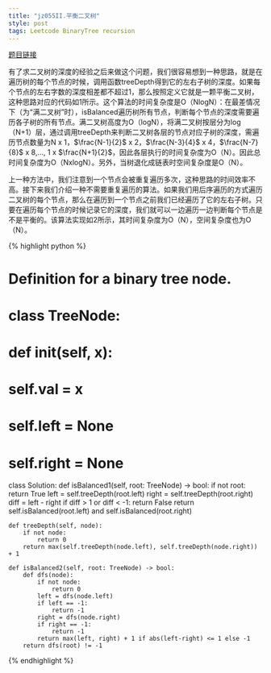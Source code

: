```yaml
---
title: "jz055II.平衡二叉树"
style: post
tags: Leetcode BinaryTree recursion
---
```


[题目链接](https://leetcode-cn.com/problems/ping-heng-er-cha-shu-lcof/)

有了求二叉树的深度的经验之后来做这个问题，我们很容易想到一种思路，就是在遍历树的每个节点的时候，调用函数treeDepth得到它的左右子树的深度。如果每个节点的左右字数的深度相差都不超过1，那么按照定义它就是一颗平衡二叉树，这种思路对应的代码如1所示。这个算法的时间复杂度是O（NlogN）：在最差情况下（为“满二叉树”时），isBalanced遍历树所有节点，判断每个节点的深度需要遍历各子树的所有节点。满二叉树高度为O（logN），将满二叉树按层分为log（N+1）层，通过调用treeDepth来判断二叉树各层的节点对应子树的深度，需遍历节点数量为N x 1，$\frac{N-1}{2}$ x 2，$\frac{N-3}{4}$ x 4，$\frac{N-7}{8}$ x 8,..., 1 x $\frac{N+1}{2}$，因此各层执行的时间复杂度为O（N）。因此总时间复杂度为O（NxlogN）。另外，当树退化成链表时空间复杂度是O（N）。

上一种方法中，我们注意到一个节点会被重复遍历多次，这种思路的时间效率不高。接下来我们介绍一种不需要重复遍历的算法。如果我们用后序遍历的方式遍历二叉树的每个节点，那么在遍历到一个节点之前我们已经遍历了它的左右子树。只要在遍历每个节点的时候记录它的深度，我们就可以一边遍历一边判断每个节点是不是平衡的。该算法实现如2所示，其时间复杂度为O（N），空间复杂度也为O（N）。

{% highlight python %}

# Definition for a binary tree node.
# class TreeNode:
#     def __init__(self, x):
#         self.val = x
#         self.left = None
#         self.right = None

class Solution:
    def isBalanced1(self, root: TreeNode) -> bool:
        if not root:
            return True
        left = self.treeDepth(root.left)
        right = self.treeDepth(root.right)
        diff = left - right
        if diff > 1 or diff < -1:
            return False
        return self.isBalanced(root.left) and self.isBalanced(root.right)

    def treeDepth(self, node):
        if not node:
            return 0
        return max(self.treeDepth(node.left), self.treeDepth(node.right)) + 1

    def isBalanced2(self, root: TreeNode) -> bool:
        def dfs(node):
            if not node:
                return 0
            left = dfs(node.left)
            if left == -1:
                return -1
            right = dfs(node.right)
            if right == -1:
                return -1
            return max(left, right) + 1 if abs(left-right) <= 1 else -1
        return dfs(root) != -1 

{% endhighlight %}

